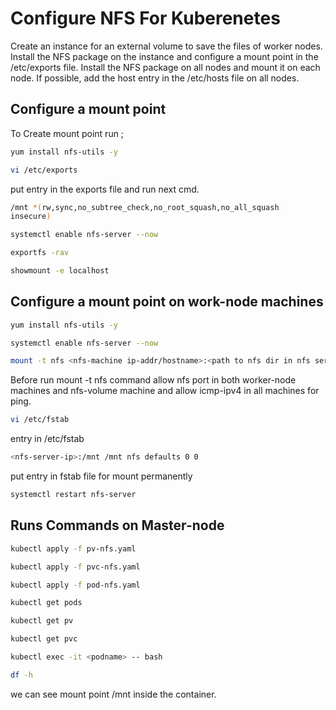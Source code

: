 # Configure NFS For Kuberenetes

Create an instance for an external volume to save the files of worker nodes. Install the NFS package on the instance and configure a mount point in the /etc/exports file. Install the NFS package on all nodes and mount it on each node. If possible, add the host entry in the /etc/hosts file on all nodes.

## Configure a mount point 

To Create mount point run ;

```bash
yum install nfs-utils -y
```
```bash
vi /etc/exports
```
 put entry in the exports file and run next cmd.
 ```bash
/mnt *(rw,sync,no_subtree_check,no_root_squash,no_all_squash
insecure)
```
```bash
systemctl enable nfs-server --now
```
```bash
exportfs -rav
```
```bash
showmount -e localhost
```

## Configure a mount point on work-node machines 


```bash
yum install nfs-utils -y
```
```bash
systemctl enable nfs-server --now
```
```bash
mount -t nfs <nfs-machine ip-addr/hostname>:<path to nfs dir in nfs server> /mnt
```
Before run mount -t nfs command allow nfs port in both worker-node machines and nfs-volume machine and allow icmp-ipv4 in all machines for ping.
```bash
vi /etc/fstab
```
entry in /etc/fstab
```bash
<nfs-server-ip>:/mnt /mnt nfs defaults 0 0
```
put entry in fstab file for mount permanently
```bash
systemctl restart nfs-server 
```
## Runs Commands on Master-node

```bash
kubectl apply -f pv-nfs.yaml
```

```bash
kubectl apply -f pvc-nfs.yaml
```

```bash
kubectl apply -f pod-nfs.yaml
```

```bash
kubectl get pods 
```
```bash
kubectl get pv 
```
```bash
kubectl get pvc
```
```bash
kubectl exec -it <podname> -- bash
```
```bash
df -h 
```
we can see mount point /mnt inside the container.
